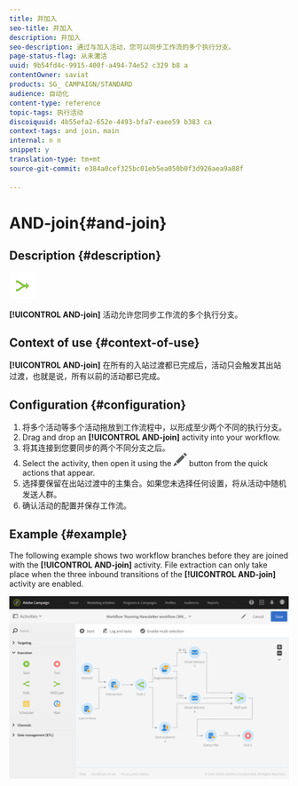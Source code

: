 ```yaml
---
title: 并加入
seo-title: 并加入
description: 并加入
seo-description: 通过与加入活动，您可以同步工作流的多个执行分支。
page-status-flag: 从未激活
uuid: 9b54fd4c-9915-400f-a494-74e52 c329 b8 a
contentOwner: saviat
products: SG_ CAMPAIGN/STANDARD
audience: 自动化
content-type: reference
topic-tags: 执行活动
discoiquuid: 4b55efa2-652e-4493-bfa7-eaee59 b383 ca
context-tags: and join，main
internal: n n
snippet: y
translation-type: tm+mt
source-git-commit: e384a0cef325bc01eb5ea050b0f3d926aea9a88f

---
```



# AND-join{#and-join}

## Description {#description}

![](assets/and_join.png)

**[!UICONTROL AND-join]** 活动允许您同步工作流的多个执行分支。

## Context of use {#context-of-use}

**[!UICONTROL AND-join]** 在所有的入站过渡都已完成后，活动只会触发其出站过渡，也就是说，所有以前的活动都已完成。

## Configuration {#configuration}

1. 将多个活动等多个活动拖放到工作流程中，以形成至少两个不同的执行分支。
1. Drag and drop an **[!UICONTROL AND-join]** activity into your workflow.
1. 将其连接到您要同步的两个不同分支之后。
1. Select the activity, then open it using the ![](assets/edit_darkgrey-24px.png) button from the quick actions that appear.
1. 选择要保留在出站过渡中的主集合。如果您未选择任何设置，将从活动中随机发送人群。
1. 确认活动的配置并保存工作流。

## Example {#example}

The following example shows two workflow branches before they are joined with the **[!UICONTROL AND-join]** activity. File extraction can only take place when the three inbound transitions of the **[!UICONTROL AND-join]** activity are enabled.

![](assets/wkf_and-join_example.png)

